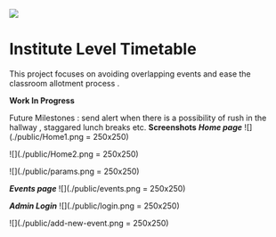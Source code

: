 ![](./public/Banner.png)
# Institute Level Timetable 

This project focuses on avoiding overlapping events and ease the classroom allotment process .  

**Work In Progress**

Future Milestones : send alert when there is a possibility of rush in the hallway , staggared lunch breaks etc. 
**Screenshots**
***Home page***
![](./public/Home1.png = 250x250)

![](./public/Home2.png = 250x250)

![](./public/params.png = 250x250)

***Events page***
![](./public/events.png = 250x250)

***Admin Login***
![](./public/login.png = 250x250)

![](./public/add-new-event.png = 250x250)


